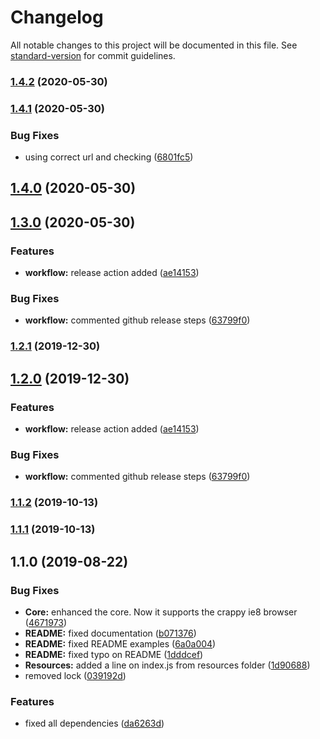 # Changelog

All notable changes to this project will be documented in this file. See [standard-version](https://github.com/conventional-changelog/standard-version) for commit guidelines.

### [1.4.2](https://github.com/pablohpsilva/axios-resources/compare/v1.4.1...v1.4.2) (2020-05-30)

### [1.4.1](https://github.com/pablohpsilva/axios-resources/compare/v1.4.0...v1.4.1) (2020-05-30)


### Bug Fixes

* using correct url and checking ([6801fc5](https://github.com/pablohpsilva/axios-resources/commit/6801fc599145c056ef77ba50d184131c2bbdf6b0))

## [1.4.0](https://github.com/pablohpsilva/axios-resources/compare/v1.3.0...v1.4.0) (2020-05-30)

## [1.3.0](https://github.com/pablohpsilva/axios-resources/compare/v1.1.2...v1.3.0) (2020-05-30)


### Features

* **workflow:** release action added ([ae14153](https://github.com/pablohpsilva/axios-resources/commit/ae14153174419f8cb6b9854dd2a9656527f9d7f4))


### Bug Fixes

* **workflow:** commented github release steps ([63799f0](https://github.com/pablohpsilva/axios-resources/commit/63799f0bb43446c2074987af1a77750d1fbed15c))

### [1.2.1](https://github.com/pablohpsilva/axios-resources/compare/v1.2.0...v1.2.1) (2019-12-30)

## [1.2.0](https://github.com/pablohpsilva/axios-resources/compare/v1.1.2...v1.2.0) (2019-12-30)


### Features

* **workflow:** release action added ([ae14153](https://github.com/pablohpsilva/axios-resources/commit/ae14153174419f8cb6b9854dd2a9656527f9d7f4))


### Bug Fixes

* **workflow:** commented github release steps ([63799f0](https://github.com/pablohpsilva/axios-resources/commit/63799f0bb43446c2074987af1a77750d1fbed15c))

### [1.1.2](https://github.com/pablohpsilva/axios-resources/compare/v1.1.1...v1.1.2) (2019-10-13)

### [1.1.1](https://github.com/pablohpsilva/axios-resources/compare/v1.1.0...v1.1.1) (2019-10-13)

## 1.1.0 (2019-08-22)


### Bug Fixes

* **Core:** enhanced the core. Now it supports the crappy ie8 browser ([4671973](https://github.com/pablohpsilva/axios-resources/commit/4671973))
* **README:** fixed documentation ([b071376](https://github.com/pablohpsilva/axios-resources/commit/b071376))
* **README:** fixed README examples ([6a0a004](https://github.com/pablohpsilva/axios-resources/commit/6a0a004))
* **README:** fixed typo on README ([1dddcef](https://github.com/pablohpsilva/axios-resources/commit/1dddcef))
* **Resources:** added a line on index.js from resources folder ([1d90688](https://github.com/pablohpsilva/axios-resources/commit/1d90688))
* removed lock ([039192d](https://github.com/pablohpsilva/axios-resources/commit/039192d))


### Features

* fixed all dependencies ([da6263d](https://github.com/pablohpsilva/axios-resources/commit/da6263d))

